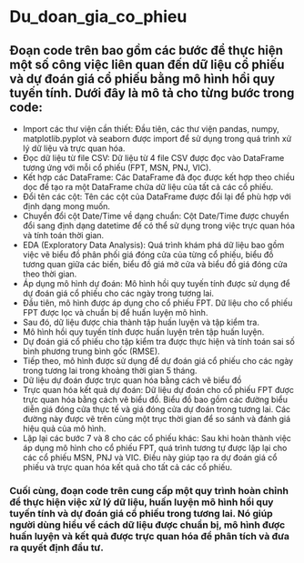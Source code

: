 # Du_doan_gia_co_phieu
## Đoạn code trên bao gồm các bước để thực hiện một số công việc liên quan đến dữ liệu cổ phiếu và dự đoán giá cổ phiếu bằng mô hình hồi quy tuyến tính. Dưới đây là mô tả cho từng bước trong code:
- Import các thư viện cần thiết: Đầu tiên, các thư viện pandas, numpy, matplotlib.pyplot và seaborn được import để sử dụng trong quá trình xử lý dữ liệu và trực quan hóa.
- Đọc dữ liệu từ file CSV: Dữ liệu từ 4 file CSV được đọc vào DataFrame tương ứng với mỗi cổ phiếu (FPT, MSN, PNJ, VIC).
- Kết hợp các DataFrame: Các DataFrame đã đọc được kết hợp theo chiều dọc để tạo ra một DataFrame chứa dữ liệu của tất cả các cổ phiếu.
- Đổi tên các cột: Tên các cột của DataFrame được đổi lại để phù hợp với định dạng mong muốn.
- Chuyển đổi cột Date/Time về dạng chuẩn: Cột Date/Time được chuyển đổi sang định dạng datetime để có thể sử dụng trong việc trực quan hóa và tính toán thời gian.
- EDA (Exploratory Data Analysis): Quá trình khám phá dữ liệu bao gồm việc vẽ biểu đồ phân phối giá đóng cửa của từng cổ phiếu, biểu đồ tương quan giữa các biến, biểu đồ giá mở cửa và biểu đồ giá đóng cửa theo thời gian.
- Áp dụng mô hình dự đoán: Mô hình hồi quy tuyến tính được sử dụng để dự đoán giá cổ phiếu cho các ngày trong tương lai.
- Đầu tiên, mô hình được áp dụng cho cổ phiếu FPT. Dữ liệu cho cổ phiếu FPT được lọc và chuẩn bị để huấn luyện mô hình.
- Sau đó, dữ liệu được chia thành tập huấn luyện và tập kiểm tra.
- Mô hình hồi quy tuyến tính được huấn luyện trên tập huấn luyện.
- Dự đoán giá cổ phiếu cho tập kiểm tra được thực hiện và tính toán sai số bình phương trung bình gốc (RMSE).
- Tiếp theo, mô hình được sử dụng để dự đoán giá cổ phiếu cho các ngày trong tương lai trong khoảng thời gian 5 tháng.
- Dữ liệu dự đoán được trực quan hóa bằng cách vẽ biểu đồ
- Trực quan hóa kết quả dự đoán: Dữ liệu dự đoán cho cổ phiếu FPT được trực quan hóa bằng cách vẽ biểu đồ. Biểu đồ bao gồm các đường biểu diễn giá đóng cửa thực tế và giá đóng cửa dự đoán trong tương lai. Các đường này được vẽ trên cùng một trục thời gian để so sánh và đánh giá hiệu quả của mô hình.
- Lặp lại các bước 7 và 8 cho các cổ phiếu khác: Sau khi hoàn thành việc áp dụng mô hình cho cổ phiếu FPT, quá trình tương tự được lặp lại cho các cổ phiếu MSN, PNJ và VIC. Điều này giúp tạo ra dự đoán giá cổ phiếu và trực quan hóa kết quả cho tất cả các cổ phiếu.
### Cuối cùng, đoạn code trên cung cấp một quy trình hoàn chỉnh để thực hiện việc xử lý dữ liệu, huấn luyện mô hình hồi quy tuyến tính và dự đoán giá cổ phiếu trong tương lai. Nó giúp người dùng hiểu về cách dữ liệu được chuẩn bị, mô hình được huấn luyện và kết quả được trực quan hóa để phân tích và đưa ra quyết định đầu tư.
